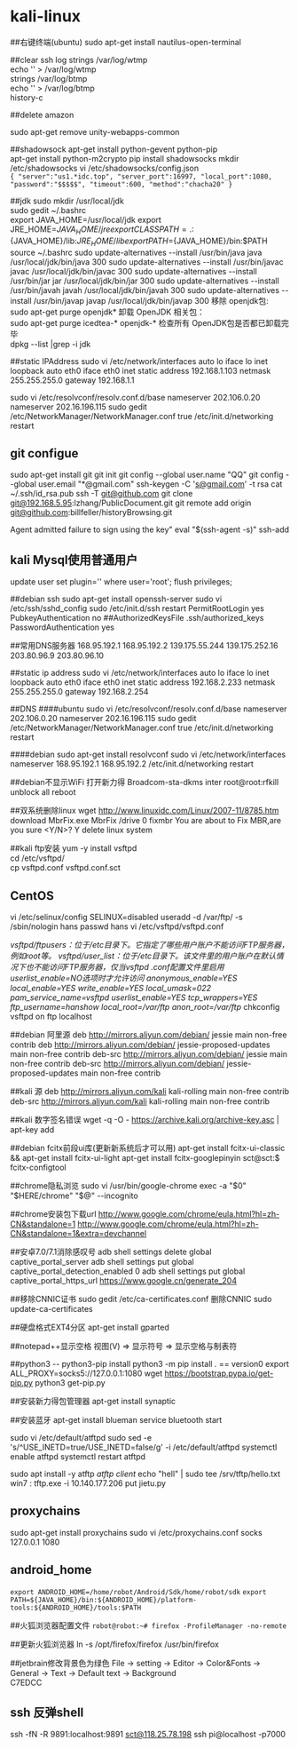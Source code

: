 kali-linux
====
##右键终端(ubuntu)
sudo apt-get install nautilus-open-terminal

##clear ssh log
strings /var/log/wtmp <br>
echo '' > /var/log/wtmp <br>
strings /var/log/btmp <br>
echo '' > /var/log/btmp <br>
history-c <br>

##delete amazon

sudo apt-get remove unity-webapps-common

##shadowsock
apt-get install python-gevent python-pip  
apt-get install python-m2crypto
pip install shadowsocks
mkdir /etc/shadowsocks
vi /etc/shadowsocks/config.json  
`{
"server":"us1.*idc.top",
"server_port":16997,
"local_port":1080,
"password":"$$$$$",
"timeout":600,
"method":"chacha20"
}`

##jdk
sudo mkdir /usr/local/jdk  
sudo gedit ~/.bashrc  
export JAVA_HOME=/usr/local/jdk
export JRE_HOME=${JAVA_HOME}/jre
export CLASSPATH=.:${JAVA_HOME}/lib:${JRE_HOME}/lib
export PATH=${JAVA_HOME}/bin:$PATH
source ~/.bashrc
sudo update-alternatives --install /usr/bin/java java /usr/local/jdk/bin/java 300
sudo update-alternatives --install /usr/bin/javac javac /usr/local/jdk/bin/javac 300
sudo update-alternatives --install /usr/bin/jar jar /usr/local/jdk/bin/jar 300
sudo update-alternatives --install /usr/bin/javah javah /usr/local/jdk/bin/javah 300
sudo update-alternatives --install /usr/bin/javap javap /usr/local/jdk/bin/javap 300
移除 openjdk包:<br>
sudo apt-get purge openjdk*
卸载 OpenJDK 相关包：<br>
sudo apt-get purge icedtea-* openjdk-*
检查所有 OpenJDK包是否都已卸载完毕<br>
dpkg --list |grep -i jdk

##static IPAddress
sudo vi /etc/network/interfaces
auto lo
iface lo inet loopback
auto eth0
iface eth0 inet static
address 192.168.1.103
netmask 255.255.255.0
gateway 192.168.1.1

sudo vi /etc/resolvconf/resolv.conf.d/base
nameserver 202.106.0.20
nameserver 202.16.196.115
sudo gedit /etc/NetworkManager/NetworkManager.conf
true
/etc/init.d/networking restart

## git configue
sudo apt-get install git
git init
git config --global user.name  "QQ"
git config --global user.email "\*@gmail.com"
ssh-keygen -C 's@gmail.com' -t rsa
cat ~/.ssh/id_rsa.pub
ssh -T git@github.com
git clone git@192.168.5.95:lzhang/PublicDocument.git
git remote add origin git@github.com:billfeller/historyBrowsing.git

Agent admitted failure to sign using the key"
eval "$(ssh-agent -s)"
ssh-add

## kali Mysql使用普通用户
update user set plugin='' where user='root';
flush privileges;

##debian ssh
sudo apt-get install openssh-server
sudo vi /etc/ssh/sshd_config
sudo /etc/init.d/ssh restart
PermitRootLogin yes
PubkeyAuthentication no
\##AuthorizedKeysFile .ssh/authorized_keys
PasswordAuthentication yes

##常用DNS服务器
168.95.192.1    168.95.192.2
139.175.55.244  139.175.252.16
203.80.96.9     203.80.96.10

##static ip address
sudo vi /etc/network/interfaces
auto lo
iface lo inet loopback
auto eth0
iface eth0 inet static
address 192.168.2.233
netmask 255.255.255.0
gateway 192.168.2.254

##DNS
####ubuntu
sudo vi /etc/resolvconf/resolv.conf.d/base
nameserver 202.106.0.20
nameserver 202.16.196.115
sudo gedit /etc/NetworkManager/NetworkManager.conf
true
/etc/init.d/networking restart

####debian
sudo apt-get install resolvconf
sudo vi /etc/network/interfaces
nameserver 168.95.192.1 168.95.192.2
/etc/init.d/networking restart

##debian不显示WiFi
打开新力得 Broadcom-sta-dkms inter
root@root:rfkill unblock all
reboot

##双系统删除linux
wget http://www.linuxidc.com/Linux/2007-11/8785.htm download MbrFix.exe
MbrFix /drive 0 fixmbr
You are about to Fix MBR,are you sure <Y/N>? Y
delete linux system

##kali ftp安装
yum -y install vsftpd  
cd /etc/vsftpd/  
cp vsftpd.conf vsftpd.conf.sct

## CentOS
vi /etc/selinux/config
SELINUX=disabled
useradd -d /var/ftp/ -s /sbin/nologin hans
passwd hans
vi /etc/vsftpd/vsftpd.conf

*vsftpd/ftpusers：位于/etc目录下。它指定了哪些用户账户不能访问FTP服务器，例如root等。
vsftpd/user_list：位于/etc目录下。该文件里的用户账户在默认情况下也不能访问FTP服务器，仅当vsftpd .conf配置文件里启用userlist_enable=NO选项时才允许访问*
*anonymous_enable=YES*
*local_enable=YES*
*write_enable=YES*
*local_umask=022*
*pam_service_name=vsftpd*
*userlist_enable=YES*
*tcp_wrappers=YES*
*ftp_username=hanshow*
*local_root=/var/ftp*
*anon_root=/var/ftp*
chkconfig vsftpd on
ftp localhost

##debian 阿里源
deb http://mirrors.aliyun.com/debian/ jessie main non-free contrib
deb http://mirrors.aliyun.com/debian/ jessie-proposed-updates main non-free contrib
deb-src http://mirrors.aliyun.com/debian/ jessie main non-free contrib
deb-src http://mirrors.aliyun.com/debian/ jessie-proposed-updates main non-free contrib


##kali 源
deb http://mirrors.aliyun.com/kali kali-rolling main non-free contrib
deb-src http://mirrors.aliyun.com/kali kali-rolling main non-free contrib

##kali 数字签名错误
wget -q -O - https://archive.kali.org/archive-key.asc | apt-key add

##debian fcitx前段ui库(更新新系统后才可以用)
apt-get install fcitx-ui-classic && apt-get install fcitx-ui-light
apt-get install fcitx-googlepinyin
sct@sct:$ fcitx-configtool

##chrome隐私浏览
sudo vi /usr/bin/google-chrome
exec -a "$0" "$HERE/chrome" "$@" --incognito

##chrome安装包下载url
http://www.google.com/chrome/eula.html?hl=zh-CN&standalone=1
http://www.google.com/chrome/eula.html?hl=zh-CN&standalone=1&extra=devchannel

##安卓7.0/7.1消除感叹号
adb shell settings delete global captive_portal_server
adb shell settings put global captive_portal_detection_enabled 0
adb shell settings put global captive_portal_https_url https://www.google.cn/generate_204

##移除CNNIC证书
sudo gedit /etc/ca-certificates.conf
删除CNNIC
sudo update-ca-certificates

##硬盘格式EXT4分区
apt-get install gparted

##notepad++显示空格
视图(V) ⇒ 显示符号 ⇒ 显示空格与制表符

##python3 -- python3-pip install
python3 -m pip install *.* == version0
export ALL_PROXY=socks5://127.0.0.1:1080
wget https://bootstrap.pypa.io/get-pip.py
python3 get-pip.py

##安装新力得包管理器
apt-get install synaptic

##安装蓝牙
apt-get install blueman
service bluetooth start

sudo vi /etc/default/atftpd
sudo sed -e 's/^USE_INETD=true/USE_INETD=false/g' -i /etc/default/atftpd
systemctl enable atftpd
systemctl restart atftpd

sudo apt install -y atftp  *atftp client*
echo "hell" | sudo tee /srv/tftp/hello.txt
win7 : tftp.exe -i 10.140.177.206 put jietu.py


## proxychains
sudo apt-get install proxychains
sudo vi /etc/proxychains.conf
socks 127.0.0.1 1080

## android_home
`export ANDROID_HOME=/home/robot/Android/Sdk/home/robot/sdk`
`export PATH=${JAVA_HOME}/bin:${ANDROID_HOME}/platform-tools:${ANDROID_HOME}/tools:$PATH`

##火狐浏览器配置文件
`robot@robot:~# firefox -ProfileManager -no-remote`

##更新火狐浏览器
ln -s /opt/firefox/firefox /usr/bin/firefox

##jetbrain修改背景色为绿色
File -> setting -> Editor -> Color&Fonts -> General -> Text -> Default text -> Background <br>
C7EDCC


## ssh 反弹shell ##
ssh -fN -R 9891:localhost:9891 sct@118.25.78.198
ssh pi@localhost -p7000
